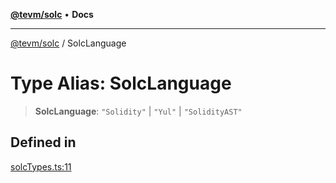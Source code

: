 [**@tevm/solc**](../README.md) • **Docs**

***

[@tevm/solc](../globals.md) / SolcLanguage

# Type Alias: SolcLanguage

> **SolcLanguage**: `"Solidity"` \| `"Yul"` \| `"SolidityAST"`

## Defined in

[solcTypes.ts:11](https://github.com/qbzzt/tevm-monorepo/blob/main/bundler-packages/solc/src/solcTypes.ts#L11)
